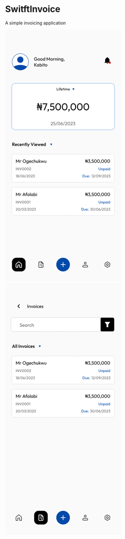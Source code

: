 # SwitftInvoice

A simple invoicing application

![Alt text](<home Screen.png>)![Alt text](<invoice Screen.png>)